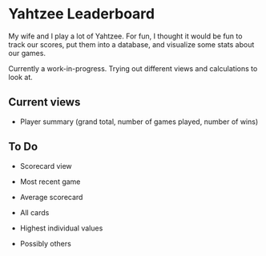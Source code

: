 # Yahtzee Leaderboard
My wife and I play a lot of Yahtzee. For fun, I thought it would be fun to track our scores, put them into a database, and visualize some stats about our games.

Currently a work-in-progress. Trying out different views and calculations to look at.

## Current views
- Player summary (grand total, number of games played, number of wins)

## To Do
- Scorecard view
-   Most recent game
-   Average scorecard
-   All cards

- Highest individual values

- Possibly others
